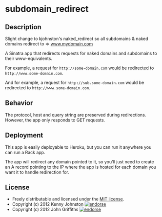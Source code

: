 # subdomain_redirect

## Description

Slight change to kjohnston's naked_redirect so all subdomains & naked domains redirect to => www.mydomain.com

A Sinatra app that redirects requests for naked domains and subdomains to their www-equivalents.

For example, a request for `http://some-domain.com` would be redirected to `http://www.some-domain.com`.

And for example, a request for `http://sub.some-domain.com` would be redirected to `http://www.some-domain.com`.

## Behavior

The protocol, host and query string are preserved during redirections.  However, the app only responds to GET requests.

## Deployment

This app is easily deployable to Heroku, but you can run it anywhere you can run a Rack app.

The app will redirect any domain pointed to it, so you'll just need to create an A record pointing to the IP where the app is hosted for each domain you want it to handle redirection for.

## License

* Freely distributable and licensed under the [MIT license](http://kjohnston.mit-license.org/license.html).
* Copyright (c) 2012 Kenny Johnston [![endorse](http://api.coderwall.com/kjohnston/endorsecount.png)](http://coderwall.com/kjohnston)
* Copyright (c) 2012 John Griffiths [![endorse](http://api.coderwall.com/johnantoni/endorsecount.png)](http://coderwall.com/johnantoni)
